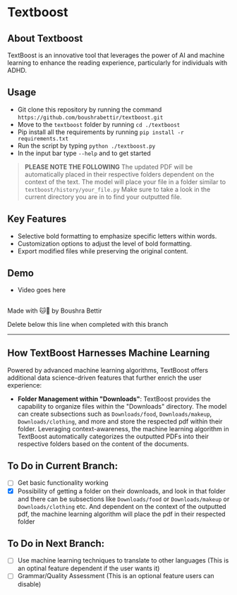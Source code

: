 # Textboost

## About Textboost

TextBoost is an innovative tool that leverages the power of AI and machine learning to enhance the reading experience, particularly for individuals with ADHD.

## Usage

- Git clone this repository by running the command `https://github.com/boushrabettir/textboost.git`
- Move to the `textboost` folder by running `cd ./textboost`
- Pip install all the requirements by running `pip install -r requirements.txt`
- Run the script by typing `python ./textboost.py`
- In the input bar type `--help` and to get started

> **PLEASE NOTE THE FOLLOWING**
> The updated PDF will be automatically placed in their respective folders dependent on the context of the text. The model will place your file in a folder similar to `textboost/history/your_file.py`
> Make sure to take a look in the current directory you are in to find your outputted file.

## Key Features

- Selective bold formatting to emphasize specific letters within words.
- Customization options to adjust the level of bold formatting.
- Export modified files while preserving the original content.

## Demo

- Video goes here

##

Made with 🐱💛 by Boushra Bettir

Delete below this line when completed with this branch

---

## How TextBoost Harnesses Machine Learning

Powered by advanced machine learning algorithms, TextBoost offers additional data science-driven features that further enrich the user experience:

- **Folder Management within "Downloads"**: TextBoost provides the capability to organize files within the "Downloads" directory. The model can create subsections such as `Downloads/food`, `Downloads/makeup`, `Downloads/clothing`, and more and store the respected pdf within their folder. Leveraging context-awareness, the machine learning algorithm in TextBoost automatically categorizes the outputted PDFs into their respective folders based on the content of the documents.

## To Do in Current Branch:

- [ ] Get basic functionality working
- [x] Possibility of getting a folder on their downloads, and look in that folder and there can be subsections like `Downloads/food` or `Downloads/makeup` or `Downloads/clothing` etc. And dependent on the context of the outputted pdf, the machine learning algorithm will place the pdf in their respected folder

## To Do in Next Branch:

- [ ] Use machine learning techniques to translate to other languages (This is an optinal feature dependent if the user wants it)
- [ ] Grammar/Quality Assessment (This is an optional feature users can disable)

